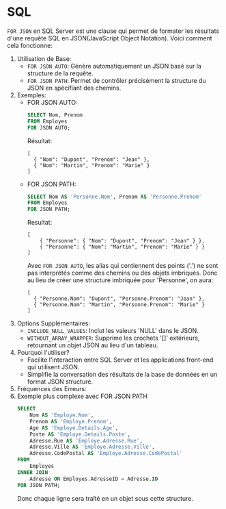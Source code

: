 # SQL
``FOR JSON`` en SQL Server est une clause qui permet de formater les résultats d'une requête SQL en JSON(JavaScript Object Notation). Voici comment cela fonctionne:
1. Utilisation de Base:
    * ``FOR JSON AUTO``: Génère automatiquement un JSON basé sur la structure de la requête.
    * ``FOR JSON PATH``: Permet de contrôler précisément la structure du JSON en spécifiant des chemins.
2. Exemples:
    * FOR JSON AUTO:
        ````SQL
        SELECT Nom, Prenom 
        FROM Employes 
        FOR JSON AUTO;
        ````
        Résultat:
        ````
        [
          { "Nom": "Dupont", "Prenom": "Jean" },
          { "Nom": "Martin", "Prenom": "Marie" }
        ]
        ````
    * FOR JSON PATH:
        ````SQL
        SELECT Nom AS 'Personne.Nom', Prenom AS 'Personne.Prenom'
        FROM Employes 
        FOR JSON PATH;
        ````
        Resultat: 
        ````
        [
            { "Personne": { "Nom": "Dupont", "Prenom": "Jean" } },
            { "Personne": { "Nom": "Martin", "Prenom": "Marie" } }
        ]
        ````
        Avec ``FOR JSON AUTO``, les alias qui contiennent des points ('.') ne sont pas interprétés comme des chemins ou des objets imbriqués.
        Donc au lieu de créer une structure imbriquée pour 'Personne', on aura: 
        ````
        [
          { "Personne.Nom": "Dupont", "Personne.Prenom": "Jean" },
          { "Personne.Nom": "Martin", "Personne.Prenom": "Marie" }
        ]
        ````
3. Options Supplémentaires:
    * ``INCLUDE_NULL_VALUES``: Inclut les valeurs 'NULL' dans le JSON.
    * ``WITHOUT_ARRAY_WRAPPER``: Supprime les crochets '[]' extérieurs, retournant un objet JSON au lieu d'un tableau.
4. Pourquoi l'utiliser?
    * Facilite l'interaction entre SQL Server et les applications front-end qui utilisent JSON.
    * Simplifie la conversation des résultats de la base de données en un format JSON structuré.
5. Fréquences des Erreurs:
6. Exemple plus complexe avec FOR JSON PATH
    ````SQL
    SELECT 
        Nom AS 'Employe.Nom',
        Prenom AS 'Employe.Prenom',
        Age AS 'Employe.Details.Age',
        Poste AS 'Employe.Details.Poste',
        Adresse.Rue AS 'Employe.Adresse.Rue',
        Adresse.Ville AS 'Employe.Adresse.Ville',
        Adresse.CodePostal AS 'Employe.Adresse.CodePostal'
    FROM 
        Employes
    INNER JOIN 
        Adresse ON Employes.AdresseID = Adresse.ID
    FOR JSON PATH;
    ````
    Donc chaque ligne sera traîté en un objet sous cette structure.